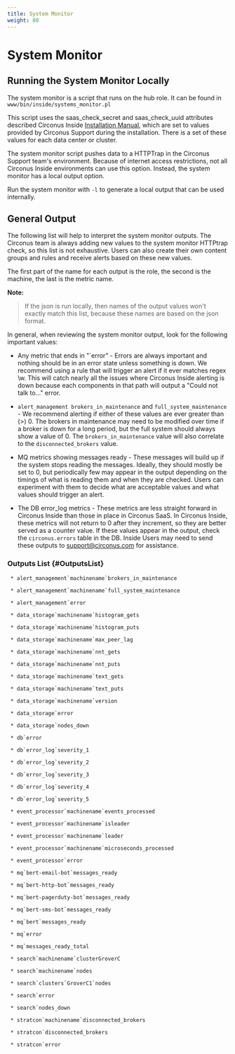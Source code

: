 ```yaml
---
title: System Monitor
weight: 80
---
```


# System Monitor

## Running the System Monitor Locally

The system monitor is a script that runs on the hub role. It can be found in `www/bin/inside/systems_monitor.pl`

This script uses the saas_check_secret and saas_check_uuid attributes described Circonus Inside [Installation Manual](/circonus/on-premises/installation/installation#Top-LevelAttributes), which are set to values provided by Circonus Support during the installation. There is a set of these values for each data center or cluster.

The system monitor script pushes data to a HTTPTrap in the Circonus Support team's environment. Because of internet access restrictions, not all Circonus Inside environments can use this option. Instead, the system monitor has a local output option. 

Run the system monitor with `-l` to generate a local output that can be used internally.

## General Output

The following list will help to interpret the system monitor outputs. The Circonus team is always adding new values to the system monitor HTTPtrap check, so this list is not exhaustive. Users can also create their own content groups and rules and receive alerts based on these new values.

The first part of the name for each output is the role, the second is the machine, the last is the metric name.

**Note:**
> If the json is run locally, then names of the output values won't exactly match this list, because these names are based on the json format.

In general, when reviewing the system monitor output, look for the following important values:

 * Any metric that ends in "`error" - Errors are always important and nothing should be in an error state unless something is down.  We recommend using a rule that will trigger an alert if it ever matches regex \w. This will catch nearly all the issues where Circonus Inside alerting is down because each components in that path will output a "Could not talk to..." error.

 * `alert_management brokers_in_maintenance` and `full_system_maintenance` - We recommend alerting if either of these values are ever greater than (>) 0. The brokers in maintenance may need to be modified over time if a broker is down for a long period, but the full system should always show a value of 0. The `brokers_in_maintenance` value will also correlate to the `disconnected_brokers` value.

 * MQ metrics showing messages ready - These messages will build up if the system stops reading the messages. Ideally, they should mostly be set to 0, but periodically few may appear in the output depending on the timings of what is reading them and when they are checked. Users can experiment with them to decide what are acceptable values and what values should trigger an alert.

 * The DB error_log metrics - These metrics are less straight forward in Circonus Inside than those in place in Circonus SaaS. In Circonus Inside, these metrics will not return to 0 after they increment, so they are better served as a counter value. If these values appear in the output, check the `circonus.errors` table in the DB. Inside Users may need to send these outputs to support@circonus.com for assistance.

### Outputs List {#OutputsList}

```
 * alert_management`machinename`brokers_in_maintenance

 * alert_management`machinename`full_system_maintenance

 * alert_management`error

 * data_storage`machinename`histogram_gets

 * data_storage`machinename`histogram_puts

 * data_storage`machinename`max_peer_lag

 * data_storage`machinename`nnt_gets

 * data_storage`machinename`nnt_puts

 * data_storage`machinename`text_gets

 * data_storage`machinename`text_puts

 * data_storage`machinename`version

 * data_storage`error

 * data_storage`nodes_down

 * db`error

 * db`error_log`severity_1

 * db`error_log`severity_2

 * db`error_log`severity_3

 * db`error_log`severity_4

 * db`error_log`severity_5

 * event_processor`machinename`events_processed

 * event_processor`machinename`isleader

 * event_processor`machinename`leader

 * event_processor`machinename`microseconds_processed

 * event_processor`error

 * mq`bert-email-bot`messages_ready

 * mq`bert-http-bot`messages_ready

 * mq`bert-pagerduty-bot`messages_ready

 * mq`bert-sms-bot`messages_ready

 * mq`bert`messages_ready

 * mq`error

 * mq`messages_ready_total

 * search`machinename`clusterGroverC

 * search`machinename`nodes

 * search`clusters`GroverC1`nodes

 * search`error

 * search`nodes_down

 * stratcon`machinename`disconnected_brokers

 * stratcon`disconnected_brokers

 * stratcon`error
```
